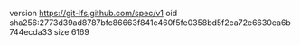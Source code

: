 version https://git-lfs.github.com/spec/v1
oid sha256:2773d39ad8787bfc86663f841c460f5fe0358bd5f2ca72e6630ea6b744ecda33
size 6169
